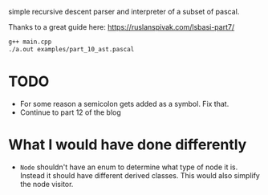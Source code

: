 simple recursive descent parser and interpreter of a subset of pascal.

Thanks to a great guide here: https://ruslanspivak.com/lsbasi-part7/


```bash
g++ main.cpp
./a.out examples/part_10_ast.pascal
```

# TODO
* For some reason a semicolon gets added as a symbol. Fix that.
* Continue to part 12 of the blog

# What I would have done differently
* `Node` shouldn't have an enum to determine what type of node it is. Instead it should
have different derived classes. This would also simplify the node visitor.
